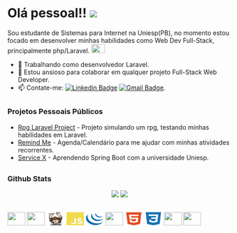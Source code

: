 <h1 align="left">
 Olá pessoal!!
 <img src="https://raw.githubusercontent.com/iampavangandhi/iampavangandhi/master/gifs/Hi.gif" width="30px">
</h1>
 
Sou estudante de Sistemas para Internet na Uniesp(PB), no momento estou focado em desenvolver minhas habilidades como Web Dev Full-Stack, principalmente php/Laravel. <img aalign="top" height="20" width="30" src="https://cdn.jsdelivr.net/gh/devicons/devicon@latest/icons/laravel/laravel-original.svg" />

- 🔭 Trabalhando como desenvolvedor Laravel.
- 👯 Estou ansioso para colaborar em qualquer projeto Full-Stack Web Developer.
- 📫 Contate-me: [![Linkedin Badge](https://img.shields.io/badge/-Magno_Levi-blue?style=flat-square&logo=Linkedin&logoColor=white&link=https://www.linkedin.com/in/magno-levi-santos-92331622b/)](https://www.linkedin.com/in/magno-levi-santos-92331622b/)
 [![Gmail Badge](https://img.shields.io/badge/-Gmail-c14438?style=flat-square&logo=Gmail&logoColor=white&link=mailto:magnolevi2003@gmail.com)](mailto:magnolevi2003@gmail.com/).


##
<h3 align="left">Projetos Pessoais Públicos</h3>

- [Rpg Laravel Project](https://github.com/MagnoLevi/rpg_laravel_project) - Projeto simulando um rpg, testando minhas habilidades em Laravel.
- [Remind Me](https://github.com/MagnoLevi/Remind-Me) - Agenda/Calendário para me ajudar com minhas atividades recorrentes.
- [Service X](https://github.com/MagnoLevi/servicex) - Aprendendo Spring Boot com a universidade Uniesp.


##
<h3 align="left">Github Stats</h3>

<div align="center">
  <img height="180em" src="https://github-readme-stats.vercel.app/api?username=magnolevi&show_icons=true&theme=dark&include_all_commits=true&count_private=true"/>
  <img height="180em" src="https://github-readme-stats.vercel.app/api/top-langs/?username=magnolevi&layout=compact&theme=dark&langs_count=8&include_all_commits=true&count_private=true"/>
</div>


##
<div style="display: inline_block">
  <img align="center" height="30" width="40" src="https://cdn.jsdelivr.net/gh/devicons/devicon@latest/icons/php/php-original.svg" />
  <img align="center" height="30" width="40" src="https://cdn.jsdelivr.net/gh/devicons/devicon@latest/icons/laravel/laravel-original.svg" />
  <img align="center" height="30" width="40" src="https://raw.githubusercontent.com/devicons/devicon/master/icons/composer/composer-original.svg">
  <img align="center" height="30" width="40" src="https://raw.githubusercontent.com/devicons/devicon/master/icons/javascript/javascript-plain.svg">
  <img align="center" height="30" width="40" src="https://raw.githubusercontent.com/devicons/devicon/master/icons/jquery/jquery-plain.svg">
  <img align="center" height="30" width="40" src="https://cdn.jsdelivr.net/gh/devicons/devicon@latest/icons/mysql/mysql-original.svg" />
  <img align="center" height="30" width="40" src="https://raw.githubusercontent.com/devicons/devicon/master/icons/html5/html5-plain.svg">
  <img align="center" height="30" width="40" src="https://raw.githubusercontent.com/devicons/devicon/master/icons/css3/css3-plain.svg">
  <img align="center" height="30" width="40" src="https://cdn.jsdelivr.net/gh/devicons/devicon@latest/icons/bootstrap/bootstrap-original.svg" />
  <img align="center" height="30" width="40" src="https://cdn.jsdelivr.net/gh/devicons/devicon@latest/icons/docker/docker-original.svg" />
</div>
